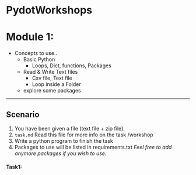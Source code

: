 # PydotWorkshops

# Module 1:
- Concepts to use..
    - Basic Python
        - Loops, Dict, functions, Packages
    - Read & Write Text files
        - Csv file, Text file
        - Loop inside a Folder
    - explore some packages
    
---    

Scenario
---

1. You have been given a file (text file + zip file).
2. `task.md` Read this file for more info on the task /workshop
3. Write a python program to finish the task
4. Packages to use will be listed in requirements.txt
*Feel free to add anymore packages if you wish to use.*


#### Task1:
